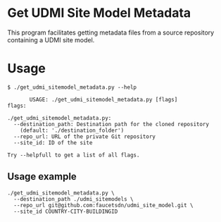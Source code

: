 # Get UDMI Site Model Metadata

This program facilitates getting metadata files from a source repository containing
a UDMI site model.

# Usage

```
$ ./get_udmi_sitemodel_metadata.py --help

       USAGE: ./get_udmi_sitemodel_metadata.py [flags]
flags:

./get_udmi_sitemodel_metadata.py:
  --destination_path: Destination path for the cloned repository
    (default: './destination_folder')
  --repo_url: URL of the private Git repository
  --site_id: ID of the site

Try --helpfull to get a list of all flags.
```

## Usage example

```
./get_udmi_sitemodel_metadata.py \
  --destination_path ./udmi_sitemodels \
  --repo_url git@github.com:faucetsdn/udmi_site_model.git \
  --site_id COUNTRY-CITY-BUILDINGID 
```